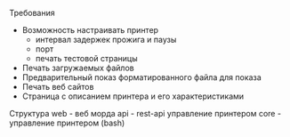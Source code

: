 Требования
- Возможность настраивать принтер
	- интервал задержек прожига и паузы
	- порт
	- печать тестовой страницы
- Печать загружаемых файлов
- Предварительный показ форматированного файла для показа
- Печать веб сайтов
- Страница с описанием принтера и его характеристиками

	
Структура
web - веб морда
api - rest-api управление принтером
core - управление принтером (bash)
